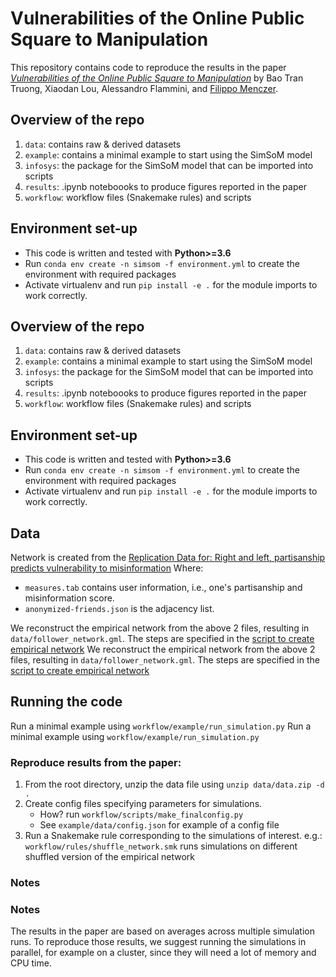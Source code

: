 # Vulnerabilities of the Online Public Square to Manipulation

This repository contains code to reproduce the results in the paper [*Vulnerabilities of the Online Public Square to Manipulation*](https://arxiv.org/abs/1907.06130) by Bao Tran Truong, Xiaodan Lou, Alessandro Flammini, and [Filippo Menczer](https://cnets.indiana.edu/fil/).

## Overview of the repo
1. `data`: contains raw & derived datasets
2. `example`: contains a minimal example to start using the SimSoM model
3. `infosys`: the package for the SimSoM model that can be imported into scripts
4. `results`: .ipynb noteboooks to produce figures reported in the paper
5. `workflow`: workflow files (Snakemake rules) and scripts

## Environment set-up
- This code is written and tested with **Python>=3.6** 
- Run `conda env create -n simsom -f environment.yml` to create the environment with required packages
- Activate virtualenv and run `pip install -e .` for the module imports to work correctly.

## Overview of the repo
1. `data`: contains raw & derived datasets
2. `example`: contains a minimal example to start using the SimSoM model
3. `infosys`: the package for the SimSoM model that can be imported into scripts
4. `results`: .ipynb noteboooks to produce figures reported in the paper
5. `workflow`: workflow files (Snakemake rules) and scripts

## Environment set-up
- This code is written and tested with **Python>=3.6** 
- Run `conda env create -n simsom -f environment.yml` to create the environment with required packages
- Activate virtualenv and run `pip install -e .` for the module imports to work correctly.

## Data
Network is created from the [Replication Data for: Right and left, partisanship predicts vulnerability to misinformation](https://dataverse.harvard.edu/dataset.xhtml?persistentId=doi:10.7910/DVN/6CZHH5)
Where: 
- `measures.tab` contains user information, i.e., one's partisanship and misinformation score. 
- `anonymized-friends.json` is the adjacency list. 

We reconstruct the empirical network from the above 2 files, resulting in `data/follower_network.gml`. The steps are specified in the [script to create empirical network](workflow/make_network.py)
We reconstruct the empirical network from the above 2 files, resulting in `data/follower_network.gml`. The steps are specified in the [script to create empirical network](workflow/make_network.py)

## Running the code

Run a minimal example using `workflow/example/run_simulation.py`
Run a minimal example using `workflow/example/run_simulation.py`

### Reproduce results from the paper:
1. From the root directory, unzip the data file using `unzip data/data.zip -d .`
2. Create config files specifying parameters for simulations. 
    - How? run `workflow/scripts/make_finalconfig.py`
    - See `example/data/config.json` for example of a config file
3. Run a Snakemake rule corresponding to the simulations of interest. 
    e.g.: `workflow/rules/shuffle_network.smk` runs simulations on different shuffled version of the empirical network

### Notes
### Notes
The results in the paper are based on averages across multiple simulation runs. To reproduce those results, we suggest running the simulations in parallel, for example on a cluster, since they will need a lot of memory and CPU time.